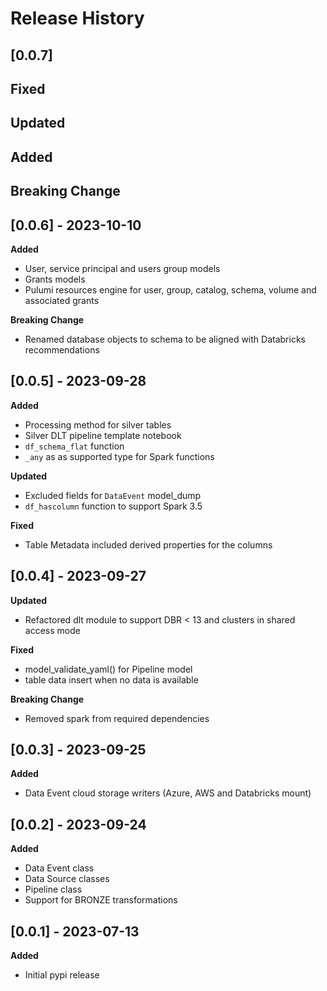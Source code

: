 # Release History

## [0.0.7]
**Fixed**
- 

**Updated**
-

**Added**
- 

**Breaking Change**
- 


## [0.0.6] - 2023-10-10
**Added**
- User, service principal and users group models
- Grants models
- Pulumi resources engine for user, group, catalog, schema, volume and associated grants

**Breaking Change**
- Renamed database objects to schema to be aligned with Databricks recommendations

## [0.0.5] - 2023-09-28
**Added**
- Processing method for silver tables
- Silver DLT pipeline template notebook
- `df_schema_flat` function
- `_any` as as supported type for Spark functions

**Updated**
- Excluded fields for `DataEvent` model_dump
- `df_hascolumn` function to support Spark 3.5

**Fixed**
- Table Metadata included derived properties for the columns

## [0.0.4] - 2023-09-27
**Updated**
- Refactored dlt module to support DBR < 13 and clusters in shared access mode

**Fixed**
- model_validate_yaml() for Pipeline model
- table data insert when no data is available

**Breaking Change**
- Removed spark from required dependencies

## [0.0.3] - 2023-09-25
**Added**
- Data Event cloud storage writers (Azure, AWS and Databricks mount)

## [0.0.2] - 2023-09-24
**Added**
- Data Event class
- Data Source classes
- Pipeline class
- Support for BRONZE transformations

## [0.0.1] - 2023-07-13
**Added**
- Initial pypi release
